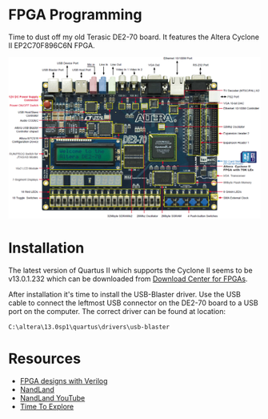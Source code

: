 # FPGA Programming

Time to dust off my old Terasic DE2-70 board. It features the Altera Cyclone II EP2C70F896C6N FPGA.

![DE2-70](https://github.com/n0123maker/n0123maker.github.io/blob/master/images/de2-70.png)

# Installation

The latest version of Quartus II which supports the Cyclone II seems to be v13.0.1.232 which can be downloaded from [Download Center for FPGAs](https://fpgasoftware.intel.com/13.0sp1/).

After installation it's time to install the USB-Blaster driver. Use the USB cable to connect the leftmost USB
connector on the DE2-70 board to a USB port on the computer. The correct driver can be found at location:
```
C:\altera\13.0sp1\quartus\drivers\usb-blaster
```

# Resources

* [FPGA designs with Verilog](https://verilogguide.readthedocs.io/en/latest)
* [NandLand](https://www.nandland.com)
* [NandLand YouTube](https://www.youtube.com/nandland)
* [Time To Explore](https://timetoexplore.net)
